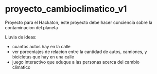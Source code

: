 # proyecto_cambioclimatico_v1
Proyecto para el Hackaton, este proyecto debe hacer conciencia sobre la contaminacion del planeta

Lluvia de ideas:
- cuantos autos hay en la calle
- ver porcentajes de relacion entre la cantidad de autos, camiones, y bicicletas que hay en una calle
- juego interactivo que eduque a las personas acerca del cambio climatico

